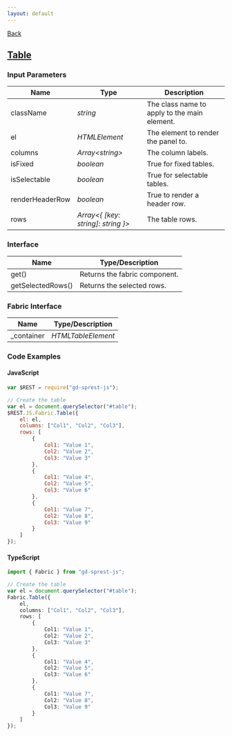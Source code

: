 ```yaml
---
layout: default
---
```

[Back](/js/fabric)
## [Table](https://dev.office.com/fabric-js/Components/Table/Table.html)
### Input Parameters

| Name | Type | Description |
| --- | --- | --- |
| className | _string_ | The class name to apply to the main element. |
| el | _HTMLElement_ | The element to render the panel to. |
| columns | _Array&lt;string&gt;_ | The column labels. |
| isFixed | _boolean_ | True for fixed tables. |
| isSelectable | _boolean_ | True for selectable tables. |
| renderHeaderRow | _boolean_ | True to render a header row. |
| rows | _Array&lt;{ [key: string]: string }&gt;_ | The table rows. |

### Interface

| Name | Type/Description |
| --- | --- |
| get() | Returns the fabric component. |
| getSelectedRows() | Returns the selected rows. |

### Fabric Interface

| Name | Type/Description |
| --- | --- |
| _container | _HTMLTableElement_ |

### Code Examples
#### JavaScript
```js
var $REST = require("gd-sprest-js");

// Create the table
var el = document.querySelector("#table");
$REST.JS.Fabric.Table({
    el: el,
    columns: ["Col1", "Col2", "Col3"],
    rows: [
        {
            Col1: "Value 1",
            Col2: "Value 2",
            Col3: "Value 3"
        },
        {
            Col1: "Value 4",
            Col2: "Value 5",
            Col3: "Value 6"
        },
        {
            Col1: "Value 7",
            Col2: "Value 8",
            Col3: "Value 9"
        }
    ]
});
```
#### TypeScript
```ts
import { Fabric } from "gd-sprest-js";

// Create the table
var el = document.querySelector("#table");
Fabric.Table({
    el,
    columns: ["Col1", "Col2", "Col3"],
    rows: [
        {
            Col1: "Value 1",
            Col2: "Value 2",
            Col3: "Value 3"
        },
        {
            Col1: "Value 4",
            Col2: "Value 5",
            Col3: "Value 6"
        },
        {
            Col1: "Value 7",
            Col2: "Value 8",
            Col3: "Value 9"
        }
    ]
});
```